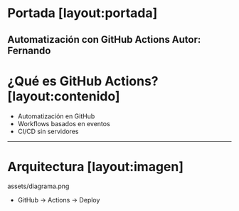# Portada [layout:portada]
Automatización con GitHub Actions
Autor: Fernando
---

# ¿Qué es GitHub Actions? [layout:contenido]
- Automatización en GitHub
- Workflows basados en eventos
- CI/CD sin servidores
---

# Arquitectura [layout:imagen]
assets/diagrama.png
- GitHub → Actions → Deploy